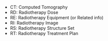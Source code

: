 - CT: Computed Tomography
- RD: Radiotherapy Dose
- RE: Radiotherapy Equipment (or Related info)
- RI: Radiotherapy Image
- RS: Radiotherapy Structure Set
- RT: Radiotherapy Treatment Plan